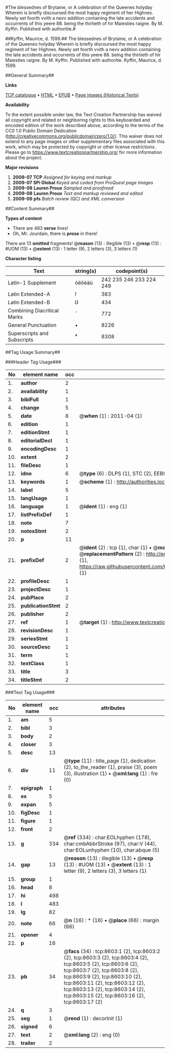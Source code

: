 #The blessednes of Brytaine, or A celebration of the Queenes holyday Wherein is briefly discoursed the most happy regiment of her Highnes. Newly set foorth vvith a nevv addition containing the late accidents and occurrents of this yeere 88. being the thirtieth of hir Maiesties raigne. By M. Kyffin. Published with authoritie.#

##Kyffin, Maurice, d. 1599.##
The blessednes of Brytaine, or A celebration of the Queenes holyday Wherein is briefly discoursed the most happy regiment of her Highnes. Newly set foorth vvith a nevv addition containing the late accidents and occurrents of this yeere 88. being the thirtieth of hir Maiesties raigne. By M. Kyffin. Published with authoritie.
Kyffin, Maurice, d. 1599.

##General Summary##

**Links**

[TCP catalogue](http://www.ota.ox.ac.uk/tcp/)  • 
[HTML](http://tei.it.ox.ac.uk/tcp/Texts-HTML/free/A04/A04955.html)  • 
[EPUB](http://tei.it.ox.ac.uk/tcp/Texts-EPUB/free/A04/A04955.epub) • 
[Page images (Historical Texts)](https://historicaltexts.jisc.ac.uk/eebo-99843844e)

**Availability**

To the extent possible under law, the Text Creation Partnership has waived all copyright and related or neighboring rights to this keyboarded and encoded edition of the work described above, according to the terms of the CC0 1.0 Public Domain Dedication (http://creativecommons.org/publicdomain/zero/1.0/). This waiver does not extend to any page images or other supplementary files associated with this work, which may be protected by copyright or other license restrictions. Please go to https://www.textcreationpartnership.org/ for more information about the project.

**Major revisions**

1. __2009-07__ __TCP__ *Assigned for keying and markup*
1. __2009-07__ __SPi Global__ *Keyed and coded from ProQuest page images*
1. __2009-08__ __Lauren Proux__ *Sampled and proofread*
1. __2009-08__ __Lauren Proux__ *Text and markup reviewed and edited*
1. __2009-09__ __pfs__ *Batch review (QC) and XML conversion*

##Content Summary##

**Types of content**

  * There are 483 **verse** lines!
  * Oh, Mr. Jourdain, there is **prose** in there!

There are 13 **omitted** fragments! 
 @__reason__ (13) : illegible (13)  •  @__resp__ (13) : #UOM (13)  •  @__extent__ (13) : 1 letter (9), 2 letters (3), 3 letters (1)

**Character listing**


|Text|string(s)|codepoint(s)|
|---|---|---|
|Latin-1 Supplement|òëöéàù|242 235 246 233 224 249|
|Latin Extended-A|ſ|383|
|Latin Extended-B|Ʋ|434|
|Combining             Diacritical Marks|̄|772|
|General Punctuation|•|8226|
|Superscripts             and Subscripts|⁴|8308|

##Tag Usage Summary##

###Header Tag Usage###

|No|element name|occ|attributes|
|---|---|---|---|
|1.|__author__|2||
|2.|__availability__|1||
|3.|__biblFull__|1||
|4.|__change__|5||
|5.|__date__|8| @__when__ (1) : 2011-04 (1)|
|6.|__edition__|1||
|7.|__editionStmt__|1||
|8.|__editorialDecl__|1||
|9.|__encodingDesc__|1||
|10.|__extent__|2||
|11.|__fileDesc__|1||
|12.|__idno__|6| @__type__ (6) : DLPS (1), STC (2), EEBO-CITATION (1), PROQUEST (1), VID (1)|
|13.|__keywords__|1| @__scheme__ (1) : http://authorities.loc.gov/ (1)|
|14.|__label__|5||
|15.|__langUsage__|1||
|16.|__language__|1| @__ident__ (1) : eng (1)|
|17.|__listPrefixDef__|1||
|18.|__note__|7||
|19.|__notesStmt__|2||
|20.|__p__|11||
|21.|__prefixDef__|2| @__ident__ (2) : tcp (1), char (1)  •  @__matchPattern__ (2) : ([0-9\-]+):([0-9IVX]+) (1), (.+) (1)  •  @__replacementPattern__ (2) : http://eebo.chadwyck.com/downloadtiff?vid=$1&page=$2 (1), https://raw.githubusercontent.com/textcreationpartnership/Texts/master/tcpchars.xml#$1 (1)|
|22.|__profileDesc__|1||
|23.|__projectDesc__|1||
|24.|__pubPlace__|2||
|25.|__publicationStmt__|2||
|26.|__publisher__|2||
|27.|__ref__|1| @__target__ (1) : http://www.textcreationpartnership.org/docs/. (1)|
|28.|__revisionDesc__|1||
|29.|__seriesStmt__|1||
|30.|__sourceDesc__|1||
|31.|__term__|1||
|32.|__textClass__|1||
|33.|__title__|3||
|34.|__titleStmt__|2||


###Text Tag Usage###

|No|element name|occ|attributes|
|---|---|---|---|
|1.|__am__|5||
|2.|__bibl__|3||
|3.|__body__|2||
|4.|__closer__|3||
|5.|__desc__|13||
|6.|__div__|11| @__type__ (11) : title_page (1), dedication (2), to_the_reader (1), praise (3), poem (3), illustration (1)  •  @__xml:lang__ (1) : fre (0)|
|7.|__epigraph__|1||
|8.|__ex__|5||
|9.|__expan__|5||
|10.|__figDesc__|1||
|11.|__figure__|1||
|12.|__front__|2||
|13.|__g__|334| @__ref__ (334) : char:EOLhyphen (178), char:cmbAbbrStroke (97), char:V (44), char:EOLunhyphen (10), char:abque (5)|
|14.|__gap__|13| @__reason__ (13) : illegible (13)  •  @__resp__ (13) : #UOM (13)  •  @__extent__ (13) : 1 letter (9), 2 letters (3), 3 letters (1)|
|15.|__group__|1||
|16.|__head__|8||
|17.|__hi__|498||
|18.|__l__|483||
|19.|__lg__|82||
|20.|__note__|66| @__n__ (16) : * (16)  •  @__place__ (66) : margin (66)|
|21.|__opener__|4||
|22.|__p__|16||
|23.|__pb__|34| @__facs__ (34) : tcp:8603:1 (2), tcp:8603:2 (2), tcp:8603:3 (2), tcp:8603:4 (2), tcp:8603:5 (2), tcp:8603:6 (2), tcp:8603:7 (2), tcp:8603:8 (2), tcp:8603:9 (2), tcp:8603:10 (2), tcp:8603:11 (2), tcp:8603:12 (2), tcp:8603:13 (2), tcp:8603:14 (2), tcp:8603:15 (2), tcp:8603:16 (2), tcp:8603:17 (2)|
|24.|__q__|3||
|25.|__seg__|1| @__rend__ (1) : decorInit (1)|
|26.|__signed__|6||
|27.|__text__|2| @__xml:lang__ (2) : eng (0)|
|28.|__trailer__|2||
